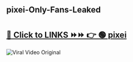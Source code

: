 
 ## pixei-Only-Fans-Leaked

# <h2><a href="https://clipsfans.com/pixei&ref=git">🔗 Click to LINKS ⏩⏩ 👉 🟢 pixei </a></h2>

<a href="https://clipsfans.com/pixei&ref=git" rel="nofollow" data-target="animated-image.originalLink"><img src="https://i.ibb.co.com/xMMVF88/686577567.gif" alt="Viral Video Original" style="max-width: 100%; display: inline-block;" data-target="animated-image.originalImage"></a>
